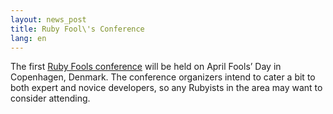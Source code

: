 ```yaml
---
layout: news_post
title: Ruby Fool\'s Conference
lang: en
---
```


The first [Ruby Fools conference][1] will be held on April Fools’ Day in
Copenhagen, Denmark. The conference organizers intend to cater a bit to
both expert and novice developers, so any Rubyists in the area may want
to consider attending.

[1]: http://jaoo.dk/ruby-cph/conference/ 

